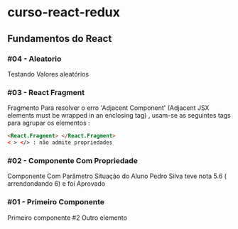 # curso-react-redux

## Fundamentos do React

### #04 - Aleatorio 

Testando Valores aleatórios

### #03 - React Fragment

Fragmento
Para resolver o erro 'Adjacent Component' (Adjacent JSX elements must be wrapped in an enclosing tag) , usam-se as seguintes tags para agrupar os elementos :
````html
<React.Fragment> </React.Fragment>
< > </> : não admite propriedades
````

### #02 - Componente Com Propriedade

Componente Com Parâmetro
Situação do Aluno
Pedro Silva teve nota 5.6 ( arrendondando 6) e foi Aprovado

### #01 - Primeiro Componente

Primeiro componente #2
Outro elemento